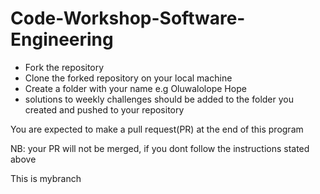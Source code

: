 # Code-Workshop-Software-Engineering

- Fork the repository
- Clone the forked repository on your local machine
- Create a folder with your name e.g Oluwalolope Hope
- solutions to weekly challenges should be added to the folder you created and pushed to your repository

You are expected to make a pull request(PR) at the end of this program

NB: your PR will not be merged, if you dont follow the instructions stated above


This is mybranch
